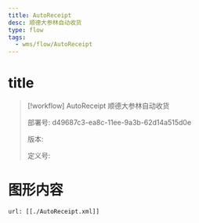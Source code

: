 ```yaml
---
title: AutoReceipt
desc: 顺德大参林自动收货
type: flow
tags:
  - wms/flow/AutoReceipt
---
```


# title
>[!workflow] AutoReceipt
> 顺德大参林自动收货
> 
> 部署号: d49687c3-ea8c-11ee-9a3b-62d14a515d0e
> 
> 版本: 
> 
> 定义号: 
> 

# 图形内容

```bpmn
url: [[./AutoReceipt.xml]]
```

